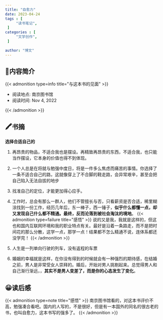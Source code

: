 ```yaml
---
title: "自愈力"
date: 2023-04-24
tags : [                                    
     "读书笔记",
 ]
categories : [                              
     "文学创作",
 ]
 
author: "博文" 
---
```


## 📜**内容简介**

{{< admonition type=info title="与这本书的见面"  >}}

- 阅读地点:  南京图书馆
- 阅读时间:  Nov 4, 2022

{{< /admonition >}}

## 🖍️书摘
**选择合适自己的**

1.  再昂贵的物品，不适合我也是摆设。再精致再昂贵的东西，不适合我，也只能当作摆设，它本身的价值也得不到体现。

2.  一个人总是在将就与勉强中度日，将是一件多么焦虑而痛苦的事情。你选择了一条不适合自己的路，这就像穿上了不合脚的鞋走路，会异常艰辛，甚至会把自己陷入无法自拔的地步

3.  找准自己的定位，才能更加得心应手。

4.  工作时，总会有那么一群人，他们不管擅长与否，只看薪资是否合适，稀里糊涂找到一份工作，经历几年后，东一棒子，西一锤子，**似乎什么都懂一点，却又发现自己什么都不精通。最终，反而沦落到被社会淘汰的境地**。
{{< admonition type=failure  title="感悟"  >}}
说的又是我，我就是这样的，但这也和国内互联网环境和我的职业特点有关。最好是沿着一条路走，而不是把时间花的那么分散，这学一点，那学一点！结果都不怎么精通不说，连体系都还没学完！
{{< /admonition >}}

5.  人生是一列单向行驶的列车，没有返程的车票

6.  婚姻的幸福就是这样，在你没有得到的时候就会有一种强烈的期待感，在结婚之前，男人是非常受女人崇拜的。婚后，开始对男人挑剔起来。总觉得男人和自己渐行渐远，，**其实不是男人变差了，而是你的心态发生了变化**。


## 😀读后感

{{< admonition type=note title="感悟"  >}}
南京图书馆看的，对这本书评价不高，勉强凑合看吧。国内的人写的，不是很好，但是有一本国外的同名的很古老的书，也叫自愈力，这本书写的强多了。
{{< /admonition >}}

